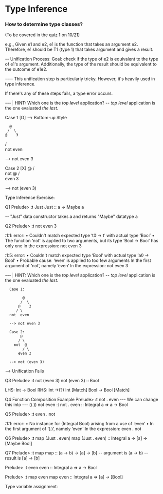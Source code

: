 # Type Inference

### How to determine type classes?

(To be covered in the quiz 1 on 10/21)

e.g., Given e1 and e2, e1 is the function that takes an argument e2.
Therefore, e1 should be T1 (type 1) that takes argument and gives a result.

-- Unification Process:
Goal: check if the type of e2 is equivalent to the type of e1's argument.
Additionally, the type of the result should be equivalent to the outcome of e1e2.

---- This unification step is particularly tricky. However, it's heavily used in type inference.

If there's any of these steps fails, a type error occurs.


--- | HINT: Which one is the *top level* application?
-- *top level* application is the one evaluated *the last*.

Case 1 [O] --> Bottom-up Style

      @
     /  \
    @    3
   / \
not  even

--> not even 3

Case 2 [X]
     @
    / \
  not  @
      / \
    even 3

--> not (even 3)




Type Inference Exercise:

Q1
Prelude> :t Just
Just :: a -> Maybe a

-- "Just" data constructor takes a and returns "Maybe" datatype a

Q2
Prelude> :t not even 3

<interactive>:1:1: error:
    • Couldn't match expected type ‘t0 -> t’ with actual type ‘Bool’
    • The function ‘not’ is applied to two arguments,
      but its type ‘Bool -> Bool’ has only one
      In the expression: not even 3

<interactive>:1:5: error:
    • Couldn't match expected type ‘Bool’ with actual type ‘a0 -> Bool’
    • Probable cause: ‘even’ is applied to too few arguments
      In the first argument of ‘not’, namely ‘even’
      In the expression: not even 3

--- | HINT: Which one is the *top level* application?
-- *top level* application is the one evaluated *the last*.

      Case 1:

            @
           /  \
          @    3
         / \
      not  even

      --> not even 3

      Case 2:
           @
          / \
        not  @
            / \
          even 3

      --> not (even 3)

--> Unification Fails


Q3
Prelude> :t not (even 3)
not (even 3) :: Bool

LHS: Int -> Bool
RHS: Int ->(?) Int [Match]
Bool -> Bool [Match]

Q4 Function Composition Example
Prelude> :t not . even
--- We can change this into
--- ((.)) not even :t 
not . even :: Integral a => a -> Bool

Q5
Prelude> :t even . not

<interactive>:1:1: error:
    • No instance for (Integral Bool) arising from a use of ‘even’
    • In the first argument of ‘(.)’, namely ‘even’
      In the expression: even . not

Q6
Prelude> :t map (Just . even)
map (Just . even) :: Integral a => [a] -> [Maybe Bool]

Q7
Prelude> :t map
map :: (a -> b) -> [a] -> [b]
-- argument is (a -> b)
-- result is [a] -> [b]

Prelude> :t even
even :: Integral a => a -> Bool

Prelude> :t map even
map even :: Integral a => [a] -> [Bool]

Type variable assignment:
